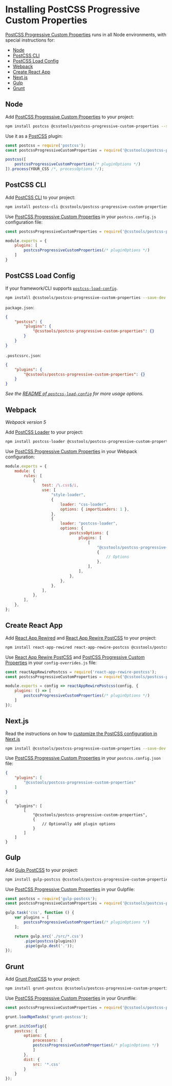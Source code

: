 # Installing PostCSS Progressive Custom Properties

[PostCSS Progressive Custom Properties] runs in all Node environments, with special instructions for:

- [Node](#node)
- [PostCSS CLI](#postcss-cli)
- [PostCSS Load Config](#postcss-load-config)
- [Webpack](#webpack)
- [Create React App](#create-react-app)
- [Next.js](#nextjs)
- [Gulp](#gulp)
- [Grunt](#grunt)

## Node

Add [PostCSS Progressive Custom Properties] to your project:

```bash
npm install postcss @csstools/postcss-progressive-custom-properties --save-dev
```

Use it as a [PostCSS] plugin:

```js
const postcss = require('postcss');
const postcssProgressiveCustomProperties = require('@csstools/postcss-progressive-custom-properties');

postcss([
	postcssProgressiveCustomProperties(/* pluginOptions */)
]).process(YOUR_CSS /*, processOptions */);
```

## PostCSS CLI

Add [PostCSS CLI] to your project:

```bash
npm install postcss-cli @csstools/postcss-progressive-custom-properties --save-dev
```

Use [PostCSS Progressive Custom Properties] in your `postcss.config.js` configuration file:

```js
const postcssProgressiveCustomProperties = require('@csstools/postcss-progressive-custom-properties');

module.exports = {
	plugins: [
		postcssProgressiveCustomProperties(/* pluginOptions */)
	]
}
```

## PostCSS Load Config

If your framework/CLI supports [`postcss-load-config`](https://github.com/postcss/postcss-load-config).

```bash
npm install @csstools/postcss-progressive-custom-properties --save-dev
```

`package.json`:

```json
{
	"postcss": {
		"plugins": {
			"@csstools/postcss-progressive-custom-properties": {}
		}
	}
}
```

`.postcssrc.json`:

```json
{
	"plugins": {
		"@csstools/postcss-progressive-custom-properties": {}
	}
}
```

_See the [README of `postcss-load-config`](https://github.com/postcss/postcss-load-config#usage) for more usage options._

## Webpack

_Webpack version 5_

Add [PostCSS Loader] to your project:

```bash
npm install postcss-loader @csstools/postcss-progressive-custom-properties --save-dev
```

Use [PostCSS Progressive Custom Properties] in your Webpack configuration:

```js
module.exports = {
	module: {
		rules: [
			{
				test: /\.css$/i,
				use: [
					"style-loader",
					{
						loader: "css-loader",
						options: { importLoaders: 1 },
					},
					{
						loader: "postcss-loader",
						options: {
							postcssOptions: {
								plugins: [
									[
										"@csstools/postcss-progressive-custom-properties",
										{
											// Options
										},
									],
								],
							},
						},
					},
				],
			},
		],
	},
};
```

## Create React App

Add [React App Rewired] and [React App Rewire PostCSS] to your project:

```bash
npm install react-app-rewired react-app-rewire-postcss @csstools/postcss-progressive-custom-properties --save-dev
```

Use [React App Rewire PostCSS] and [PostCSS Progressive Custom Properties] in your
`config-overrides.js` file:

```js
const reactAppRewirePostcss = require('react-app-rewire-postcss');
const postcssProgressiveCustomProperties = require('@csstools/postcss-progressive-custom-properties');

module.exports = config => reactAppRewirePostcss(config, {
	plugins: () => [
		postcssProgressiveCustomProperties(/* pluginOptions */)
	]
});
```

## Next.js

Read the instructions on how to [customize the PostCSS configuration in Next.js](https://nextjs.org/docs/advanced-features/customizing-postcss-config)

```bash
npm install @csstools/postcss-progressive-custom-properties --save-dev
```

Use [PostCSS Progressive Custom Properties] in your `postcss.config.json` file:

```json
{
	"plugins": [
		"@csstools/postcss-progressive-custom-properties"
	]
}
```

```json5
{
	"plugins": [
		[
			"@csstools/postcss-progressive-custom-properties",
			{
				// Optionally add plugin options
			}
		]
	]
}
```

## Gulp

Add [Gulp PostCSS] to your project:

```bash
npm install gulp-postcss @csstools/postcss-progressive-custom-properties --save-dev
```

Use [PostCSS Progressive Custom Properties] in your Gulpfile:

```js
const postcss = require('gulp-postcss');
const postcssProgressiveCustomProperties = require('@csstools/postcss-progressive-custom-properties');

gulp.task('css', function () {
	var plugins = [
		postcssProgressiveCustomProperties(/* pluginOptions */)
	];

	return gulp.src('./src/*.css')
		.pipe(postcss(plugins))
		.pipe(gulp.dest('.'));
});
```

## Grunt

Add [Grunt PostCSS] to your project:

```bash
npm install grunt-postcss @csstools/postcss-progressive-custom-properties --save-dev
```

Use [PostCSS Progressive Custom Properties] in your Gruntfile:

```js
const postcssProgressiveCustomProperties = require('@csstools/postcss-progressive-custom-properties');

grunt.loadNpmTasks('grunt-postcss');

grunt.initConfig({
	postcss: {
		options: {
			processors: [
			postcssProgressiveCustomProperties(/* pluginOptions */)
			]
		},
		dist: {
			src: '*.css'
		}
	}
});
```

[Gulp PostCSS]: https://github.com/postcss/gulp-postcss
[Grunt PostCSS]: https://github.com/nDmitry/grunt-postcss
[PostCSS]: https://github.com/postcss/postcss
[PostCSS CLI]: https://github.com/postcss/postcss-cli
[PostCSS Loader]: https://github.com/postcss/postcss-loader
[PostCSS Progressive Custom Properties]: https://github.com/csstools/postcss-plugins/tree/main/plugins/postcss-progressive-custom-properties
[React App Rewire PostCSS]: https://github.com/csstools/react-app-rewire-postcss
[React App Rewired]: https://github.com/timarney/react-app-rewired
[Next.js]: https://nextjs.org
